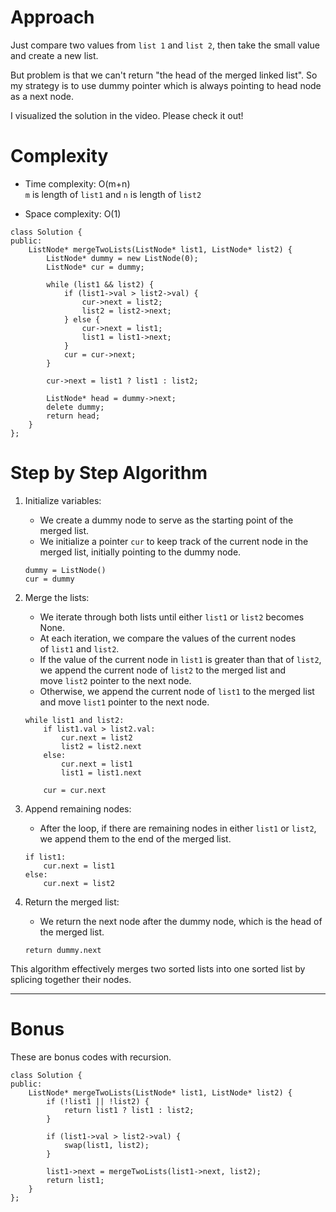 Approach
========

Just compare two values from `list 1` and `list 2`, then take the small value and create a new list.

But problem is that we can't return "the head of the merged linked list". So my strategy is to use dummy pointer which is always pointing to head node as a next node.

I visualized the solution in the video. Please check it out!


Complexity
==========

-   Time complexity: O(m+n)\
    `m` is length of `list1` and `n` is length of `list2`

-   Space complexity: O(1)

```
class Solution {
public:
    ListNode* mergeTwoLists(ListNode* list1, ListNode* list2) {
        ListNode* dummy = new ListNode(0);
        ListNode* cur = dummy;

        while (list1 && list2) {
            if (list1->val > list2->val) {
                cur->next = list2;
                list2 = list2->next;
            } else {
                cur->next = list1;
                list1 = list1->next;
            }
            cur = cur->next;
        }

        cur->next = list1 ? list1 : list2;

        ListNode* head = dummy->next;
        delete dummy;
        return head;
    }
};
```

Step by Step Algorithm
======================

1.  Initialize variables:

    -   We create a dummy node to serve as the starting point of the merged list.
    -   We initialize a pointer `cur` to keep track of the current node in the merged list, initially pointing to the dummy node.

    ```
    dummy = ListNode()
    cur = dummy
    ```

2.  Merge the lists:

    -   We iterate through both lists until either `list1` or `list2` becomes None.
    -   At each iteration, we compare the values of the current nodes of `list1` and `list2`.
    -   If the value of the current node in `list1` is greater than that of `list2`, we append the current node of `list2` to the merged list and move `list2` pointer to the next node.
    -   Otherwise, we append the current node of `list1` to the merged list and move `list1` pointer to the next node.

    ```
    while list1 and list2:
        if list1.val > list2.val:
            cur.next = list2
            list2 = list2.next
        else:
            cur.next = list1
            list1 = list1.next

        cur = cur.next
    ```

3.  Append remaining nodes:

    -   After the loop, if there are remaining nodes in either `list1` or `list2`, we append them to the end of the merged list.

    ```
    if list1:
        cur.next = list1
    else:
        cur.next = list2
    ```

4.  Return the merged list:

    -   We return the next node after the dummy node, which is the head of the merged list.

    ```
    return dummy.next
    ```

This algorithm effectively merges two sorted lists into one sorted list by splicing together their nodes.

* * * * *

Bonus
=====

These are bonus codes with recursion.

```
class Solution {
public:
    ListNode* mergeTwoLists(ListNode* list1, ListNode* list2) {
        if (!list1 || !list2) {
            return list1 ? list1 : list2;
        }

        if (list1->val > list2->val) {
            swap(list1, list2);
        }

        list1->next = mergeTwoLists(list1->next, list2);
        return list1;
    }
};
```